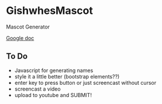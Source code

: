 # GishwhesMascot
Mascot Generator

[Google doc](https://docs.google.com/document/d/1oX_4rp4eknSM3L2s4Y8c_MCSJ8xP5Ht9gyyw44HgZtA/edit?usp=sharing)

## To Do
- Javascript for generating names
- style it a little better (bootstrap elements??)
- enter key to press button or just screencast without cursor
- screencast a video
- upload to youtube and SUBMIT!
